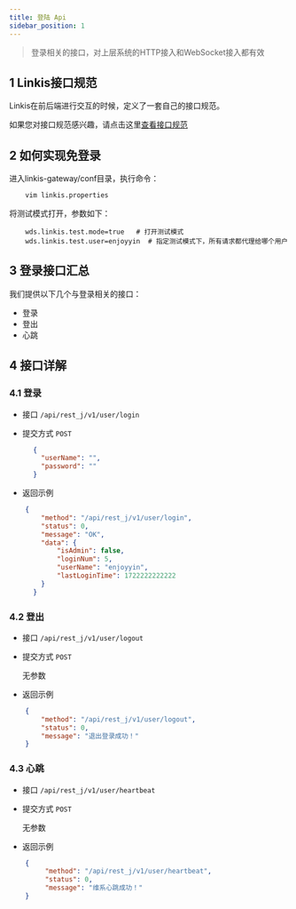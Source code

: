 ```yaml
---
title: 登陆 Api
sidebar_position: 1
---
```


> 登录相关的接口，对上层系统的HTTP接入和WebSocket接入都有效

## 1 Linkis接口规范

Linkis在前后端进行交互的时候，定义了一套自己的接口规范。

如果您对接口规范感兴趣，请点击这里[查看接口规范](1.3.1/development/development-specification/api)

## 2 如何实现免登录

进入linkis-gateway/conf目录，执行命令：

```bash
    vim linkis.properties
```
    
将测试模式打开，参数如下：

```properties
    wds.linkis.test.mode=true   # 打开测试模式
    wds.linkis.test.user=enjoyyin  # 指定测试模式下，所有请求都代理给哪个用户
```

## 3 登录接口汇总

我们提供以下几个与登录相关的接口：

 - 登录
 - 登出
 - 心跳
 

## 4 接口详解

### 4.1 登录

- 接口 `/api/rest_j/v1/user/login`

- 提交方式 `POST`

```json
      {
        "userName": "",
        "password": ""
      }
```

- 返回示例

```json
    {
        "method": "/api/rest_j/v1/user/login",
        "status": 0,
        "message": "OK",
        "data": {
            "isAdmin": false,
            "loginNum": 5,
            "userName": "enjoyyin",
            "lastLoginTime": 1722222222222
        }
      }
```

### 4.2 登出
- 接口 `/api/rest_j/v1/user/logout`

- 提交方式 `POST`

  无参数

- 返回示例

```json
    {
        "method": "/api/rest_j/v1/user/logout",
        "status": 0,
        "message": "退出登录成功！"
    }
```

### 4.3 心跳

- 接口 `/api/rest_j/v1/user/heartbeat`

- 提交方式 `POST`

  无参数

- 返回示例

```json
    {
         "method": "/api/rest_j/v1/user/heartbeat",
         "status": 0,
         "message": "维系心跳成功！"
    }
```